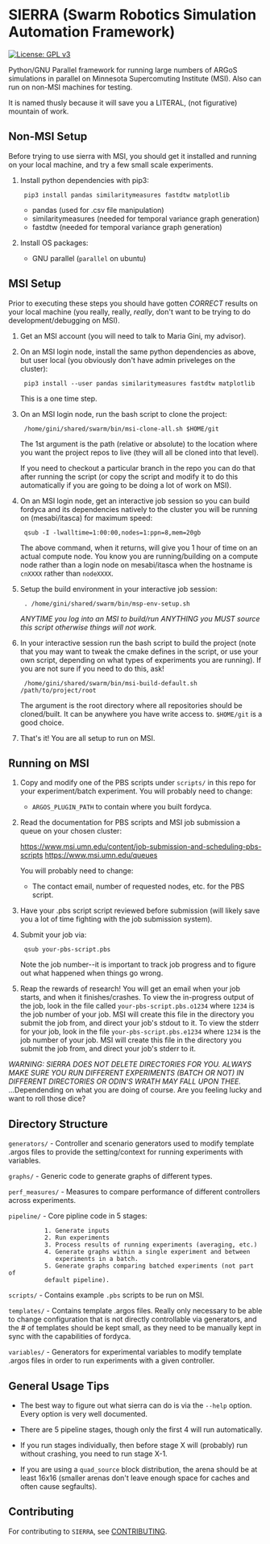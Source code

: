 # SIERRA (Swarm Robotics Simulation Automation Framework)

[![License: GPL v3](https://img.shields.io/badge/License-GPLv3-blue.svg)](https://www.gnu.org/licenses/gpl-3.0)

Python/GNU Parallel framework for running large numbers of ARGoS simulations
in parallel on Minnesota Supercomuting Institute (MSI). Also can run on
non-MSI machines for testing.

It is named thusly because it will save you a LITERAL, (not figurative) mountain
of work.

## Non-MSI Setup

Before trying to use sierra with MSI, you should get it installed and running on
your local machine, and try a few small scale experiments.

1. Install python dependencies with pip3:

        pip3 install pandas similaritymeasures fastdtw matplotlib

   - pandas (used for .csv file manipulation)
   - similaritymeasures (needed for temporal variance graph generation)
   - fastdtw (needed for temporal variance graph generation)

2. Install OS packages:

   - GNU parallel (`parallel` on ubuntu)

## MSI Setup

Prior to executing these steps you should have gotten *CORRECT* results on your
local machine (you really, really, _really_, don't want to be trying to do
development/debugging on MSI).

1. Get an MSI account (you will need to talk to Maria Gini, my advisor).

2. On an MSI login node, install the same python dependencies as above, but user
   local (you obviously don't have admin priveleges on the cluster):

        pip3 install --user pandas similaritymeasures fastdtw matplotlib

   This is a one time step.

3. On an MSI login node, run the bash script to clone the project:

        /home/gini/shared/swarm/bin/msi-clone-all.sh $HOME/git

   The 1st argument is the path (relative or absolute) to the location where you
   want the project repos to live (they will all be cloned into that level).

   If you need to checkout a particular branch in the repo you can do that after
   running the script (or copy the script and modify it to do this automatically
   if you are going to be doing a lot of work on MSI).

4. On an MSI login node, get an interactive job session so you can build fordyca
   and its dependencies natively to the cluster you will be running on
   (mesabi/itasca) for maximum speed:

        qsub -I -lwalltime=1:00:00,nodes=1:ppn=8,mem=20gb

   The above command, when it returns, will give you 1 hour of time on an actual
   compute node. You know you are running/building on a compute node rather than
   a login node on mesabi/itasca when the hostname is `cnXXXX` rather than
   `nodeXXXX`.

5. Setup the build environment in your interactive job session:

        . /home/gini/shared/swarm/bin/msp-env-setup.sh

    *ANYTIME you log into an MSI to build/run ANYTHING you MUST source this
    script otherwise things will not work.*
6. In your interactive session run the bash script to build the project (note
   that you may want to tweak the cmake defines in the script, or use your own
   script, depending on what types of experiments you are running). If you are
   not sure if you need to do this, ask!

        /home/gini/shared/swarm/bin/msi-build-default.sh /path/to/project/root

   The argument is the root directory where all repositories should be
   cloned/built. It can be anywhere you have write access to. `$HOME/git` is a
   good choice.

7. That's it! You are all setup to run on MSI.

## Running on MSI

1. Copy and modify one of the PBS scripts under `scripts/` in this repo for your
   experiment/batch experiment. You will probably need to change:

   - `ARGOS_PLUGIN_PATH` to contain where you built fordyca.

2. Read the documentation for PBS scripts and MSI job submission a queue on your
   chosen cluster:

   https://www.msi.umn.edu/content/job-submission-and-scheduling-pbs-scripts
   https://www.msi.umn.edu/queues

   You will probably need to change:

   - The contact email, number of requested nodes, etc. for the PBS script.

3. Have your .pbs script script reviewed before submission (will likely save you
   a lot of time fighting with the job submission system).

4. Submit your job via:

        qsub your-pbs-script.pbs

    Note the job number--it is important to track job progress and to figure out
    what happened when things go wrong.

5. Reap the rewards of research! You will get an email when your job starts, and
   when it finishes/crashes. To view the in-progress output of the job, look in
   the file called `your-pbs-script.pbs.o1234` where `1234` is the job number of
   your job. MSI will create this file in the directory you submit the job
   from, and direct your job's stdout to it. To view the stderr for your job,
   look in the file `your-pbs-script.pbs.e1234` where `1234` is the job number
   of your job. MSI will create this file in the directory you submit the job
   from, and direct your job's stderr to it.


*WARNING: SIERRA DOES NOT DELETE DIRECTORIES FOR YOU. ALWAYS MAKE SURE YOU RUN
DIFFERENT EXPERIMENTS (BATCH OR NOT) IN DIFFERENT DIRECTORIES OR ODIN'S WRATH
MAY FALL UPON THEE.* ...Dependending on what you are doing of course. Are you
feeling lucky and want to roll those dice?

## Directory Structure

`generators/` - Controller and scenario generators used to modify template
                .argos files to provide the setting/context for running
                experiments with variables.

`graphs/` - Generic code to generate graphs of different types.

`perf_measures/` - Measures to compare performance of different controllers
                   across experiments.

`pipeline/` - Core pipline code in 5 stages:

              1. Generate inputs
              2. Run experiments
              3. Process results of running experiments (averaging, etc.)
              4. Generate graphs within a single experiment and between
                 experiments in a batch.
              5. Generate graphs comparing batched experiments (not part of
              default pipeline).

`scripts/` - Contains example `.pbs` scripts to be run on MSI.

`templates/` - Contains template .argos files. Really only necessary to be able
               to change configuration that is not directly controllable via
               generators, and the # of templates should be kept small, as they
               need to be manually kept in sync with the capabilities of
               fordyca.

`variables/` - Generators for experimental variables to modify template .argos
               files in order to run experiments with a given controller.

## General Usage Tips

- The best way to figure out what sierra can do is via the `--help`
  option. Every option is very well documented.

- There are 5 pipeline stages, though only the first 4 will run automatically.

- If you run stages individually, then before stage X will (probably) run
  without crashing, you need to run stage X-1.

- If you are using a `quad_source` block distribution, the arena should be at
  least 16x16 (smaller arenas don't leave enough space for caches and often
  cause segfaults).

## Contributing

For contributing to `SIERRA`, see [CONTRIBUTING](docs/CONTRIBUTING.md).
